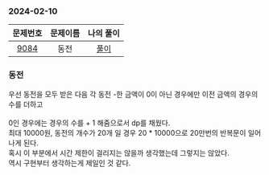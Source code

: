 ### 2024-02-10
|                     문제번호                     | 문제이름 | 나의 풀이 |
|:--------------------------------------------:|:----:|:---------: |
| [9084](https://www.acmicpc.net/problem/9084) |  동전  | [풀이](https://github.com/Kminwo-o/BaekJoon-Algorithm/blob/main/%EB%B0%B1%EC%A4%80/Gold/9084.%E2%80%85%EB%8F%99%EC%A0%84/%EB%8F%99%EC%A0%84.java) |

### 동전

우선 동전을 모두 받은 다음 각 동전 -한 금액이 0이 아닌 경우에만 이전 금액의 경우의 수를 더하고 <br>\
0인 경우에는 경우의 수를 + 1 해줌으로서 dp를 채웠다.  <br>
최대 10000원, 동전의 개수가 20개 일 경우 20 * 10000으로 20만번의 반복문이 일어나게 된다.  <br>
혹시 이 부분에서 시간 제한이 걸리지는 않을까 생각했는데 그렇지는 않았다.  <br>
역시 구현부터 생각하는게 제일인 것 같다.